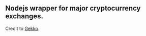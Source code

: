 ## Nodejs wrapper for major cryptocurrency exchanges.

Credit to [Gekko](https://github.com/askmike/gekko). 

